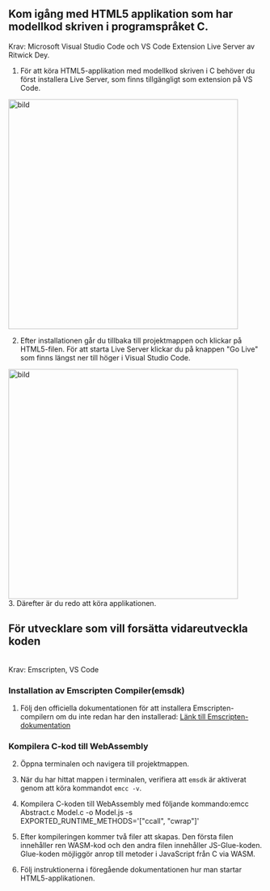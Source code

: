 ## Kom igång med HTML5 applikation som har modellkod skriven i programspråket C.

Krav: Microsoft Visual Studio Code och VS Code Extension Live Server av Ritwick Dey.

1. För att köra HTML5-applikation med modellkod skriven i C behöver du först installera Live Server, som finns tillgängligt som extension på VS Code.
<img width="454" alt="bild" src="https://github.com/shch99/KTHExamensarbete2023/assets/131250228/838c4105-5b8d-4fe6-8f98-864dd036770e">

2. Efter installationen går du tillbaka till projektmappen och klickar på HTML5-filen. För att starta Live Server klickar du på knappen "Go Live" som finns längst ner till höger i Visual Studio Code.
<img width="454" alt="bild" src="https://github.com/shch99/KTHExamensarbete2023/assets/131250228/793342d0-bbdd-48a3-9b84-9ddb8c7b3753">
</br>3. Därefter är du redo att köra applikationen.


## För utvecklare som vill forsätta vidareutveckla koden
</br>Krav: Emscripten, VS Code


### Installation av Emscripten Compiler(emsdk)

1. Följ den officiella dokumentationen för att installera Emscripten-compilern om du inte redan har den installerad: [Länk till Emscripten-dokumentation](https://emscripten.org/docs/getting_started/downloads.html)

### Kompilera C-kod till WebAssembly

2. Öppna terminalen och navigera till projektmappen.

3. När du har hittat mappen i terminalen, verifiera att `emsdk` är aktiverat genom att köra kommandot `emcc -v`.

4. Kompilera C-koden till WebAssembly med följande kommando:emcc Abstract.c Model.c -o Model.js -s EXPORTED_RUNTIME_METHODS='["ccall", "cwrap"]'

5. Efter kompileringen kommer två filer att skapas. Den första filen innehåller ren WASM-kod och den andra filen innehåller JS-Glue-koden. Glue-koden möjliggör anrop till metoder i JavaScript från C via WASM.

6. Följ instruktionerna i föregående dokumentationen hur man startar HTML5-applikationen.
